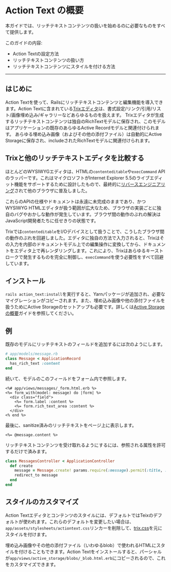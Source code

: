 Action Text の概要
====================

本ガイドでは、リッチテキストコンテンツの扱いを始めるのに必要なものをすべて提供します。

このガイドの内容:

* Action Textの設定方法
* リッチテキストコンテンツの扱い方
* リッチテキストコンテンツにスタイルを付ける方法

--------------------------------------------------------------------------------

はじめに
------------

Action Textを使って、Railsにリッチテキストコンテンツと編集機能を導入できます。Action Textに含まれている[Trixエディタ](https://trix-editor.org)は、書式設定/リンク/引用/リスト/画像埋め込み/ギャラリーなどあらゆるものを扱えます。
Trixエディタが生成するリッチテキストコンテンツは独自のRichTextモデルに保存され、このモデルはアプリケーションの既存のあらゆるActive Recordモデルと関連付けられます。
あらゆる埋め込み画像（およびその他の添付ファイル）は自動的にActive Storageに保存され、includeされたRichTextモデルに関連付けられます。

## Trixと他のリッチテキストエディタを比較する

ほとんどのWYSIWYGエディタは、HTMLの`contenteditable`や`execCommand` APIのラッパーです。これはマイクロソフトがInternet Explorer 5.5のライブエディット機能をサポートするために設計したもので、最終的に[リバースエンジニアリング](https://blog.whatwg.org/the-road-to-html-5-contenteditable#history)されて他のブラウザに普及しました。

これらのAPIの仕様やドキュメントは永遠に未完成のままであり、かつWYSIWYG HTMLエディタが扱う範囲が広大なため、ブラウザの実装ごとに独自のバグやおかしな動作が発生しています。ブラウザ間の動作のぶれの解決はJavaScript開発者たちに任せきりの状態です。

Trixでは`contenteditable`をI/Oデバイスとして扱うことで、こうしたブラウザ間の動作のぶれを回避しました。エディタに独自の方法で入力されると、Trixはその入力を内部のドキュメントモデル上での編集操作に変換してから、ドキュメントをエディタ上で再レンダリングします。これにより、Trixはあらゆるキーストロークで発生するものを完全に制御し、`execCommand`を使う必要性をすべて回避しています。

## インストール

`rails action_text:install`を実行すると、Yarnパッケージが追加され、必要なマイグレーションがコピーされます。また、埋め込み画像や他の添付ファイルを扱うためにActive Storageのセットアップも必要です。詳しくは[Active Storageの概要](active_storage_overview.html)ガイドを参照してください。

## 例

既存のモデルにリッチテキストのフィールドを追加するには次のようにします。

```ruby
# app/models/message.rb
class Message < ApplicationRecord
  has_rich_text :content
end
```

続いて、モデルのこのフィールドをフォーム内で参照します。

```erb
<%# app/views/messages/_form.html.erb %>
<%= form_with(model: message) do |form| %>
  <div class="field">
    <%= form.label :content %>
    <%= form.rich_text_area :content %>
  </div>
<% end %>
```

最後に、sanitize済みのリッチテキストをページ上に表示します。

```erb
<%= @message.content %>
```

リッチテキストコンテンツを受け取れるようにするには、参照される属性を許可するだけで済みます。

```ruby
class MessagesController < ApplicationController
  def create
    message = Message.create! params.require(:message).permit(:title, :content)
    redirect_to message
  end
end
```

## スタイルのカスタマイズ

Action Textエディタとコンテンツのスタイルには、デフォルトではTeixのデフォルトが使われます。これらのデフォルトを変更したい場合は、`app/assets/stylesheets/actiontext.css`リンカーを削除して、[trix.css](https://raw.githubusercontent.com/basecamp/trix/master/dist/trix.css)を元にスタイルを付けます。

埋め込み画像やその他の添付ファイル（いわゆるblob）で使われるHTMLにスタイルを付けることもできます。Action Textをインストールすると、パーシャルが`app/views/active_storage/blobs/_blob.html.erb`にコピーされるので、これをカスタマイズできます。
